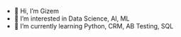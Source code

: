 - 👋 Hi, I’m Gizem
- 👀 I’m interested in Data Science, AI, ML
- 🌱 I’m currently learning Python, CRM, AB Testing, SQL



<!---
KuleGizem/KuleGizem is a ✨ special ✨ repository because its `README.md` (this file) appears on your GitHub profile.
You can click the Preview link to take a look at your changes.
--->
